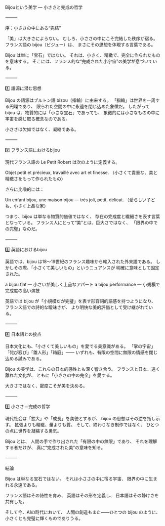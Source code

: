 Bijouという美学 ― 小ささと完成の哲学

⸻

序：小ささの中にある“完結”

「美」は大きさによらない。
むしろ、小ささの中にこそ完結した秩序が宿る。
フランス語の bijou（ビジュー）は、
まさにその思想を体現する言葉である。

Bijou は単に「宝石」ではない。
それは、小さく、精緻で、完全に作られたものを意味する。
そこには、フランス的な“完成された小宇宙”の美学が息づいている。

⸻

1️⃣ 語源に潜む思想

Bijou の語源はブルトン語 bizou（指輪）に由来する。
「指輪」は世界を一周する円環であり、
限られた空間の中に永遠を閉じ込めた象徴だ。
したがって bijou は、物質的には「小さな宝石」であっても、
象徴的には小さなものの中に宇宙を感じ取る概念なのである。

小ささは欠如ではなく、凝縮である。

⸻

2️⃣ フランス語におけるbijou

現代フランス語の Le Petit Robert は次のように定義する。

Objet petit et précieux, travaillé avec art et finesse.
（小さくて貴重な、美と精緻さをもって作られたもの）

さらに比喩的には：

Un enfant bijou, une maison bijou — très joli, petit, délicat.
（愛らしい子ども、小さく上品な家）

つまり、bijou は単なる物質的価値ではなく、
存在の完成度と繊細さを表す言葉となっている。
フランス人にとって“美”とは、巨大さではなく、
「限界の中での完璧」なのだ。

⸻

3️⃣ 英語におけるbijou

英語では、bijou は18〜19世紀のフランス趣味から輸入された外来語である。
しかしその際、「小さくて美しいもの」というニュアンスが
明確に意味として固定された。

a bijou flat — 小さいが美しく上品なアパート
a bijou performance — 小規模で完成度の高い演技

英語では bijou が「小規模だが完璧」を表す形容詞的語感を持つようになり、
フランス語での詩的な曖昧さが、
より明快な美的評価として受け継がれている。

⸻

4️⃣ 日本語との接点

日本文化にも、「小さくて美しいもの」を愛でる美意識がある。
「掌の宇宙」「侘び寂び」「雛人形」「箱庭」――
いずれも、有限の空間に無限の情感を閉じ込める試みである。

Bijou の美学は、これらの日本的感性とも深く響き合う。
フランスと日本、遠く離れた文化が、
ともに「小ささの中の完全」を愛する。

大きさではなく、密度こそが美を決める。

⸻

5️⃣ 小ささ＝完成の哲学

現代社会は「拡大」や「成長」を美徳とするが、
bijou の思想はその逆を指し示す。
拡張よりも精緻、量よりも質。
そして、終わりなき制作ではなく、
ひとつの点に世界を凝縮する勇気。

Bijou とは、
人間の手で作り出された「有限の中の無限」であり、
それを理解する者だけが、
真に“完成された美”の意味を知る。

⸻

結論

Bijou は単なる宝石ではない。
それは小ささの中に宿る宇宙、
限界の中に生まれる永遠である。

フランス語はその詩性を育み、
英語はその形を定義し、
日本語はその静けさを共有した。

そして今、AIの時代において、
人間の創造もまた――ひとつの bijou のように、
小さくとも完璧に輝くものでありうる。
